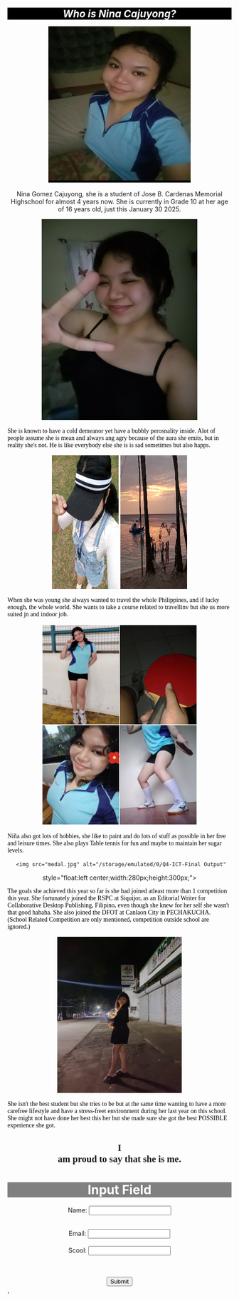 <!doctype html>
<html lang="en">
  <meta name="viewport" content="width=device-width, initial-scale=1.0">
<head>
  <style>

p {
  border: 2px white;
  padding: 30px;
  margin: 30px;
}

  body {
  background-image: url('IMG_20250321_134123.jpg');
  background-repeat: no-repeat;
  background-image: fixed;
  
  background-size: 100% 100%;
}

.city {
  background-color: beige;
  color: black;
  border: 5px solid black;
  margin: 38px;
  padding: 0.5px;
}

.note {
  font-size: 300%;
  color: red;
}


</style>
<title>Learn More Of Her</title>
  <link rel="icon" type="image/x-icon" href="logo.jpg">
</head>
<body>
  <center>
<h1 style="background-color:black;color:white;font-size: 160%">
 <i><span class="note">Who </span>is Nina Cajuyong?</i></h1>
   
   <img src="one.jpg" alt="./1.jpg"
  style="float:center;width:320px;height:350px;"> 
  <div class="city">
   
<p style="color:black;font-family:fantasy; font-size:100%;text-align:left;">
  
 Nina Gomez Cajuyong, she is a student of Jose B. Cardenas Memorial Highschool for almost 4 years now. She is currently in Grade 10 at her age of 16 years old, just this January 30 2025.</p> </div>
 <img src="Peace.jpg" alt="/storage/emulated/0/Q4-ICT-Final Output"
  style="float:center;width:350px;height: 450px;"> 


<div class="city"><p style="color:black;font-family:fantasy; font-size:100%;text-align:left;"> She is known to have a cold demeanor yet have a bubbly perosnality inside. Alot of people assume she is mean and always ang agry because of the aura she emits, but in reality she's not. He is like everybody else she is is sad sometimes but also happs. </p> </div>

  <img src="kalo.jpg" alt="/storage/emulated/0/Q4-ICT-Final Output"
  style="float:right center;width:150px;height:300px;"> 
   <img src="beachsun.jpg" alt="/storage/emulated/0/Q4-ICT-Final Output"
  style="float:left center;width:150px;height:300px;">

  
  
<div class="city"><p style="color:black;font-family:fantasy; font-size:100%;text-align:left;">When she was young she always wanted to travel the whole Philippines, and if lucky enough, the whole world. She wants to take a course related to travellinv but she us more suited jn and indoor job. </p> </div>
<img src="dula.jpg" alt="/storage/emulated/0/Q4-ICT-Final Output"
  style="float:center;width:350px;height: 450px;"> 

<div class="city"><p style="color:black;font-family:fantasy; font-size:100%;text-align:left;"> Niña also got lots of hobbies, she like to paint and do lots of stuff as possible in her free and leisure times. She also plays Table tennis for fun and maybe to maintain her sugar levels. </p> </div>
   
     <img src="medal.jpg" alt="/storage/emulated/0/Q4-ICT-Final Output"
  style="float:left center;width:280px;height:300px;">
<div class="city">
<p style="color:black;font-family:fantasy; font-size:100%;text-align:left;"> The goals she achieved this year so far is she had joined atleast more than 1 competition this year. She fortunately joined the RSPC at Siquijor, as an Editorial Writer for Collaborative Desktop Publishing, Filipino, even though she knew for her self she wasn't that good hahaha. She also joined the DFOT at Canlaon City in PECHAKUCHA. (School Related Competition are only mentioned, competition outside school are ignored.)</p> </div>
  <img src="last.jpg" alt="/storage/emulated/0/Q4-ICT-Final Output"
  style="float:center;width:280px;height : 350px;"> 
<div class="city">
<p style="color:black;font-family:fantasy; font-size:100%;text-align:left;"> She isn't the best student but she tries to be but at the same time wanting to have a more carefree lifestyle and
have a stress-freet environment during her last year on this school. She might not have done her best this her but she made sure she got the best POSSIBLE experience she got. </p> </div>
<h2 style="font-family:serif;"> <span class="note">I</span><br>
am proud to say that she is<span class="note"> me.</span> </h2>
  <h1 style="background-color:gray;color: white;">Input Field</h1>
  <form action="submit-form.php" method="post">
 <label for="name">Name:</label>
  <input type="text" id="name" name="name" required><br><br>

 <label for="email">Email:</label>
 <input type="email" id="email" name="email" required><br><br>
  <label for="School">Scool:</label>
 <input type="text" id="School" name="School" required><br><br>
 <br>
 

<input type="submit" value="Submit">
</form>

</center>
</body>,
</html>
